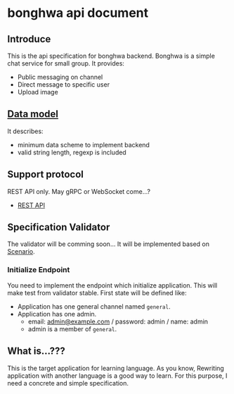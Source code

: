 # bonghwa api document

## Introduce

This is the api specification for bonghwa backend.
Bonghwa is a simple chat service for small group. It provides:

- Public messaging on channel
- Direct message to specific user
- Upload image

## [Data model](data-model.md)

It describes:

- minimum data scheme to implement backend
- valid string length, regexp is included

## Support protocol

REST API only. May gRPC or WebSocket come...?

- [REST API](rest-api.md)

## Specification Validator

The validator will be comming soon...
It will be implemented based on [Scenario](scenario.md).

### Initialize Endpoint

You need to implement the endpoint which initialize application.
This will make test from validator stable. First state will be defined like:

- Application has one general channel named `general`.
- Application has one admin.
  - email: admin@example.com / password: admin / name: admin
  - admin is a member of `general`.

## What is...???

This is the target application for learning language.
As you know, Rewriting application with another language is a good way
to learn.
For this purpose, I need a concrete and simple specification.
